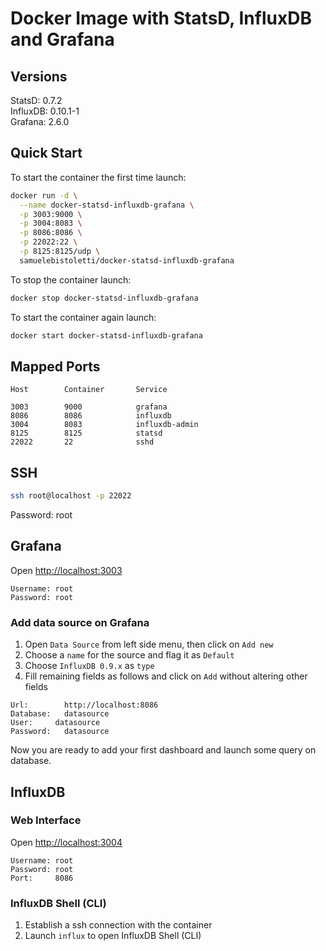 # Docker Image with StatsD, InfluxDB and Grafana

## Versions

StatsD:   0.7.2  
InfluxDB: 0.10.1-1  
Grafana:  2.6.0  

## Quick Start

To start the container the first time launch:

```sh
docker run -d \
  --name docker-statsd-influxdb-grafana \
  -p 3003:9000 \
  -p 3004:8083 \
  -p 8086:8086 \
  -p 22022:22 \
  -p 8125:8125/udp \
  samuelebistoletti/docker-statsd-influxdb-grafana
```

To stop the container launch:

```sh
docker stop docker-statsd-influxdb-grafana
```

To start the container again launch:

```sh
docker start docker-statsd-influxdb-grafana
```

## Mapped Ports

```
Host		Container		Service

3003		9000			grafana
8086		8086			influxdb
3004		8083			influxdb-admin
8125		8125			statsd
22022		22				sshd
```
## SSH

```sh
ssh root@localhost -p 22022
```
Password: root

## Grafana

Open <http://localhost:3003>

```
Username: root
Password: root
```

### Add data source on Grafana

1. Open `Data Source` from left side menu, then click on `Add new`
2. Choose a `name` for the source and flag it as `Default`
3. Choose `InfluxDB 0.9.x` as `type`
4. Fill remaining fields as follows and click on `Add` without altering other fields

```
Url:		http://localhost:8086
Database:	datasource
User:     datasource
Password:	datasource
```

Now you are ready to add your first dashboard and launch some query on database.

## InfluxDB

### Web Interface

Open <http://localhost:3004>

```
Username: root  
Password: root  
Port:     8086
```

### InfluxDB Shell (CLI)

1. Establish a ssh connection with the container
2. Launch `influx` to open InfluxDB Shell (CLI)
